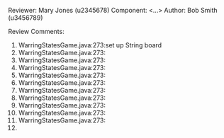 Reviewer: Mary Jones (u2345678)
Component: <...>
Author: Bob Smith (u3456789)

Review Comments:

1. WarringStatesGame.java:273:set up String board
2. WarringStatesGame.java:273:
3. WarringStatesGame.java:273:
4. WarringStatesGame.java:273:
5. WarringStatesGame.java:273:
6. WarringStatesGame.java:273:
7. WarringStatesGame.java:273:
8. WarringStatesGame.java:273:
9. WarringStatesGame.java:273:
10. WarringStatesGame.java:273:
11. WarringStatesGame.java:273:
12. 